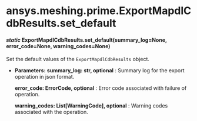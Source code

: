 # ansys.meshing.prime.ExportMapdlCdbResults.set_default

<a id="ansys.meshing.prime.ExportMapdlCdbResults.set_default"></a>

#### *static* ExportMapdlCdbResults.set_default(summary_log=None, error_code=None, warning_codes=None)

Set the default values of the `ExportMapdlCdbResults` object.

* **Parameters:**
  **summary_log: str, optional**
  : Summary log for the export operation in json format.

  **error_code: ErrorCode, optional**
  : Error code associated with failure of operation.

  **warning_codes: List[WarningCode], optional**
  : Warning codes associated with the operation.

<!-- !! processed by numpydoc !! -->
